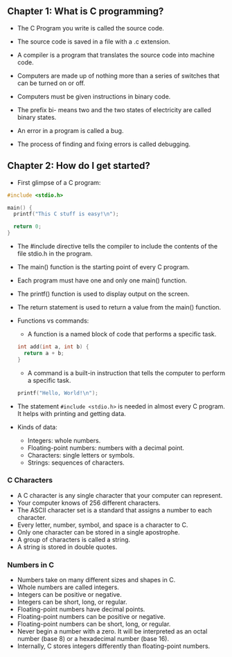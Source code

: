 ## Chapter 1: What is C programming?

- The C Program you write is called the source code.
- The source code is saved in a file with a .c extension.
- A compiler is a program that translates the source code into machine code.
- Computers are made up of nothing more than a series of switches that can be turned on or off.
- Computers must be given instructions in binary code.
- The prefix bi- means two and the two states of electricity are called binary states.

- An error in a program is called a bug.
- The process of finding and fixing errors is called debugging.

## Chapter 2: How do I get started?

- First glimpse of a C program:

```c
#include <stdio.h>

main() {
  printf("This C stuff is easy!\n");

  return 0;
}
```

- The #include directive tells the compiler to include the contents of the file stdio.h in the program.
- The main() function is the starting point of every C program.
- Each program must have one and only one main() function.
- The printf() function is used to display output on the screen.
- The return statement is used to return a value from the main() function.

- Functions vs commands:

  - A function is a named block of code that performs a specific task.

  ```c
  int add(int a, int b) {
    return a + b;
  }
  ```

  - A command is a built-in instruction that tells the computer to perform a specific task.

  ```c
  printf("Hello, World!\n");
  ```

- The statement `#include <stdio.h>` is needed in almost every C program. It helps with printing and getting data.
- Kinds of data:

  - Integers: whole numbers.
  - Floating-point numbers: numbers with a decimal point.
  - Characters: single letters or symbols.
  - Strings: sequences of characters.

### C Characters

- A C character is any single character that your computer can represent.
- Your computer knows of 256 different characters.
- The ASCII character set is a standard that assigns a number to each character.
- Every letter, number, symbol, and space is a character to C.
- Only one character can be stored in a single apostrophe.
- A group of characters is called a string.
- A string is stored in double quotes.

### Numbers in C

- Numbers take on many different sizes and shapes in C.
- Whole numbers are called integers.
- Integers can be positive or negative.
- Integers can be short, long, or regular.
- Floating-point numbers have decimal points.
- Floating-point numbers can be positive or negative.
- Floating-point numbers can be short, long, or regular.
- Never begin a number with a zero. It will be interpreted as an octal number (base 8) or a hexadecimal number (base 16).
- Internally, C stores integers differently than floating-point numbers.

